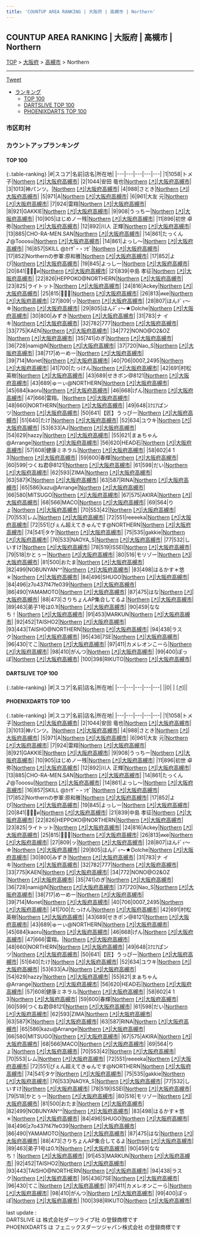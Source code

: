 ```yaml
---
title: 'COUNTUP AREA RANKING | 大阪府 | 高槻市 | Northern'
---
```

## COUNTUP AREA RANKING | 大阪府 | 高槻市 | Northern

[TOP](/darts/rank/) > [大阪府](/darts/rank/大阪府/) > [高槻市](/darts/rank/大阪府/高槻市/) > Northern

___

<a href="https://twitter.com/share?ref_src=twsrc%5Etfw" data-text="COUNTUP AREA RANKING | 大阪府高槻市Northern" class="twitter-share-button" data-hashtags="DARTSLIVE,PHOENIXDARTS,darts,ダーツ" data-show-count="false">Tweet</a>

* [ランキング](#カウントアップランキング)
    * [TOP 100](#top-100)
    * [DARTSLIVE TOP 100](#dartslive-top-100)
    * [PHOENIXDARTS TOP 100](#phoenixdarts-top-100)

### 市区町村

<ul>

</ul>

### カウントアップランキング

#### TOP 100



{:.table-ranking}
|#|スコア|名前|店名|所在地|
|---|---|---|---|---|
|1|1058|<span class="rank-name-pd">トメ子</span>|<a href="/darts/rank/shops/66352.html">Northern</a> <a href="https://vs.phoenixdarts.com/jp/shop/shopDetailInfo/s_66352?s_seq=66352">[↗]</a>|<a href="/darts/rank/大阪府/高槻市">大阪府高槻市</a>|
|2|1044|<span class="rank-name-pd"><span class="pro-icon-pd"></span>安田 竜也</span>|<a href="/darts/rank/shops/66352.html">Northern</a> <a href="https://vs.phoenixdarts.com/jp/shop/shopDetailInfo/s_66352?s_seq=66352">[↗]</a>|<a href="/darts/rank/大阪府/高槻市">大阪府高槻市</a>|
|3|1013|<span class="rank-name-pd">神パンツ。</span>|<a href="/darts/rank/shops/66352.html">Northern</a> <a href="https://vs.phoenixdarts.com/jp/shop/shopDetailInfo/s_66352?s_seq=66352">[↗]</a>|<a href="/darts/rank/大阪府/高槻市">大阪府高槻市</a>|
|4|988|<span class="rank-name-pd">さとき</span>|<a href="/darts/rank/shops/66352.html">Northern</a> <a href="https://vs.phoenixdarts.com/jp/shop/shopDetailInfo/s_66352?s_seq=66352">[↗]</a>|<a href="/darts/rank/大阪府/高槻市">大阪府高槻市</a>|
|5|971|<span class="rank-name-pd">A</span>|<a href="/darts/rank/shops/66352.html">Northern</a> <a href="https://vs.phoenixdarts.com/jp/shop/shopDetailInfo/s_66352?s_seq=66352">[↗]</a>|<a href="/darts/rank/大阪府/高槻市">大阪府高槻市</a>|
|6|961|<span class="rank-name-pd"><span class="pro-icon-pd"></span>大友 元</span>|<a href="/darts/rank/shops/66352.html">Northern</a> <a href="https://vs.phoenixdarts.com/jp/shop/shopDetailInfo/s_66352?s_seq=66352">[↗]</a>|<a href="/darts/rank/大阪府/高槻市">大阪府高槻市</a>|
|7|924|<span class="rank-name-pd">雷翔</span>|<a href="/darts/rank/shops/66352.html">Northern</a> <a href="https://vs.phoenixdarts.com/jp/shop/shopDetailInfo/s_66352?s_seq=66352">[↗]</a>|<a href="/darts/rank/大阪府/高槻市">大阪府高槻市</a>|
|8|921|<span class="rank-name-pd">GAKKIE</span>|<a href="/darts/rank/shops/66352.html">Northern</a> <a href="https://vs.phoenixdarts.com/jp/shop/shopDetailInfo/s_66352?s_seq=66352">[↗]</a>|<a href="/darts/rank/大阪府/高槻市">大阪府高槻市</a>|
|9|908|<span class="rank-name-pd">うっちー</span>|<a href="/darts/rank/shops/66352.html">Northern</a> <a href="https://vs.phoenixdarts.com/jp/shop/shopDetailInfo/s_66352?s_seq=66352">[↗]</a>|<a href="/darts/rank/大阪府/高槻市">大阪府高槻市</a>|
|10|905|<span class="rank-name-pd">はじめノー残</span>|<a href="/darts/rank/shops/66352.html">Northern</a> <a href="https://vs.phoenixdarts.com/jp/shop/shopDetailInfo/s_66352?s_seq=66352">[↗]</a>|<a href="/darts/rank/大阪府/高槻市">大阪府高槻市</a>|
|11|896|<span class="rank-name-pd"><span class="pro-icon-pd"></span>初世 卓弥</span>|<a href="/darts/rank/shops/66352.html">Northern</a> <a href="https://vs.phoenixdarts.com/jp/shop/shopDetailInfo/s_66352?s_seq=66352">[↗]</a>|<a href="/darts/rank/大阪府/高槻市">大阪府高槻市</a>|
|12|892|<span class="rank-name-pd"><span class="pro-icon-pd"></span>川人 正輝</span>|<a href="/darts/rank/shops/66352.html">Northern</a> <a href="https://vs.phoenixdarts.com/jp/shop/shopDetailInfo/s_66352?s_seq=66352">[↗]</a>|<a href="/darts/rank/大阪府/高槻市">大阪府高槻市</a>|
|13|885|<span class="rank-name-pd">CHO-RA-MEN.SAN</span>|<a href="/darts/rank/shops/66352.html">Northern</a> <a href="https://vs.phoenixdarts.com/jp/shop/shopDetailInfo/s_66352?s_seq=66352">[↗]</a>|<a href="/darts/rank/大阪府/高槻市">大阪府高槻市</a>|
|14|861|<span class="rank-name-pd">たっくん♪@Tooosu</span>|<a href="/darts/rank/shops/66352.html">Northern</a> <a href="https://vs.phoenixdarts.com/jp/shop/shopDetailInfo/s_66352?s_seq=66352">[↗]</a>|<a href="/darts/rank/大阪府/高槻市">大阪府高槻市</a>|
|14|861|<span class="rank-name-pd">よっし〜</span>|<a href="/darts/rank/shops/66352.html">Northern</a> <a href="https://vs.phoenixdarts.com/jp/shop/shopDetailInfo/s_66352?s_seq=66352">[↗]</a>|<a href="/darts/rank/大阪府/高槻市">大阪府高槻市</a>|
|16|857|<span class="rank-name-pd">SKILL @ｶｲｻﾞｰ・ｿｾﾞ</span>|<a href="/darts/rank/shops/66352.html">Northern</a> <a href="https://vs.phoenixdarts.com/jp/shop/shopDetailInfo/s_66352?s_seq=66352">[↗]</a>|<a href="/darts/rank/大阪府/高槻市">大阪府高槻市</a>|
|17|852|<span class="rank-name-pd">Northernの参軍:原和雅</span>|<a href="/darts/rank/shops/66352.html">Northern</a> <a href="https://vs.phoenixdarts.com/jp/shop/shopDetailInfo/s_66352?s_seq=66352">[↗]</a>|<a href="/darts/rank/大阪府/高槻市">大阪府高槻市</a>|
|17|852|<span class="rank-name-pd">よぴ</span>|<a href="/darts/rank/shops/66352.html">Northern</a> <a href="https://vs.phoenixdarts.com/jp/shop/shopDetailInfo/s_66352?s_seq=66352">[↗]</a>|<a href="/darts/rank/大阪府/高槻市">大阪府高槻市</a>|
|19|845|<span class="rank-name-pd">よっしー</span>|<a href="/darts/rank/shops/66352.html">Northern</a> <a href="https://vs.phoenixdarts.com/jp/shop/shopDetailInfo/s_66352?s_seq=66352">[↗]</a>|<a href="/darts/rank/大阪府/高槻市">大阪府高槻市</a>|
|20|841|<span class="rank-name-pd">🎯🎯🎯и</span>|<a href="/darts/rank/shops/66352.html">Northern</a> <a href="https://vs.phoenixdarts.com/jp/shop/shopDetailInfo/s_66352?s_seq=66352">[↗]</a>|<a href="/darts/rank/大阪府/高槻市">大阪府高槻市</a>|
|21|839|<span class="rank-name-pd">中島 孝征</span>|<a href="/darts/rank/shops/66352.html">Northern</a> <a href="https://vs.phoenixdarts.com/jp/shop/shopDetailInfo/s_66352?s_seq=66352">[↗]</a>|<a href="/darts/rank/大阪府/高槻市">大阪府高槻市</a>|
|22|826|<span class="rank-name-pd">HEPPOKO@NORTHERN</span>|<a href="/darts/rank/shops/66352.html">Northern</a> <a href="https://vs.phoenixdarts.com/jp/shop/shopDetailInfo/s_66352?s_seq=66352">[↗]</a>|<a href="/darts/rank/大阪府/高槻市">大阪府高槻市</a>|
|23|825|<span class="rank-name-pd">ライトット</span>|<a href="/darts/rank/shops/66352.html">Northern</a> <a href="https://vs.phoenixdarts.com/jp/shop/shopDetailInfo/s_66352?s_seq=66352">[↗]</a>|<a href="/darts/rank/大阪府/高槻市">大阪府高槻市</a>|
|24|816|<span class="rank-name-pd">Ackey</span>|<a href="/darts/rank/shops/66352.html">Northern</a> <a href="https://vs.phoenixdarts.com/jp/shop/shopDetailInfo/s_66352?s_seq=66352">[↗]</a>|<a href="/darts/rank/大阪府/高槻市">大阪府高槻市</a>|
|25|815|<span class="rank-name-pd">🎯🎯🎯</span>|<a href="/darts/rank/shops/66352.html">Northern</a> <a href="https://vs.phoenixdarts.com/jp/shop/shopDetailInfo/s_66352?s_seq=66352">[↗]</a>|<a href="/darts/rank/大阪府/高槻市">大阪府高槻市</a>|
|26|813|<span class="rank-name-pd">ике</span>|<a href="/darts/rank/shops/66352.html">Northern</a> <a href="https://vs.phoenixdarts.com/jp/shop/shopDetailInfo/s_66352?s_seq=66352">[↗]</a>|<a href="/darts/rank/大阪府/高槻市">大阪府高槻市</a>|
|27|809|<span class="rank-name-pd">ッ</span>|<a href="/darts/rank/shops/66352.html">Northern</a> <a href="https://vs.phoenixdarts.com/jp/shop/shopDetailInfo/s_66352?s_seq=66352">[↗]</a>|<a href="/darts/rank/大阪府/高槻市">大阪府高槻市</a>|
|28|807|<span class="rank-name-pd">ほんﾃﾞｨ～☆</span>|<a href="/darts/rank/shops/66352.html">Northern</a> <a href="https://vs.phoenixdarts.com/jp/shop/shopDetailInfo/s_66352?s_seq=66352">[↗]</a>|<a href="/darts/rank/大阪府/高槻市">大阪府高槻市</a>|
|29|805|<span class="rank-name-pd">ほんﾃﾞｨ～★Dolche</span>|<a href="/darts/rank/shops/66352.html">Northern</a> <a href="https://vs.phoenixdarts.com/jp/shop/shopDetailInfo/s_66352?s_seq=66352">[↗]</a>|<a href="/darts/rank/大阪府/高槻市">大阪府高槻市</a>|
|30|800|<span class="rank-name-pd">みずき</span>|<a href="/darts/rank/shops/66352.html">Northern</a> <a href="https://vs.phoenixdarts.com/jp/shop/shopDetailInfo/s_66352?s_seq=66352">[↗]</a>|<a href="/darts/rank/大阪府/高槻市">大阪府高槻市</a>|
|31|783|<span class="rank-name-pd">ナ イ キ</span>|<a href="/darts/rank/shops/66352.html">Northern</a> <a href="https://vs.phoenixdarts.com/jp/shop/shopDetailInfo/s_66352?s_seq=66352">[↗]</a>|<a href="/darts/rank/大阪府/高槻市">大阪府高槻市</a>|
|32|782|<span class="rank-name-pd">777</span>|<a href="/darts/rank/shops/66352.html">Northern</a> <a href="https://vs.phoenixdarts.com/jp/shop/shopDetailInfo/s_66352?s_seq=66352">[↗]</a>|<a href="/darts/rank/大阪府/高槻市">大阪府高槻市</a>|
|33|775|<span class="rank-name-pd">KAEN</span>|<a href="/darts/rank/shops/66352.html">Northern</a> <a href="https://vs.phoenixdarts.com/jp/shop/shopDetailInfo/s_66352?s_seq=66352">[↗]</a>|<a href="/darts/rank/大阪府/高槻市">大阪府高槻市</a>|
|34|772|<span class="rank-name-pd">NONO@O2&amp;OZ </span>|<a href="/darts/rank/shops/66352.html">Northern</a> <a href="https://vs.phoenixdarts.com/jp/shop/shopDetailInfo/s_66352?s_seq=66352">[↗]</a>|<a href="/darts/rank/大阪府/高槻市">大阪府高槻市</a>|
|35|741|<span class="rank-name-pd">のぎ</span>|<a href="/darts/rank/shops/66352.html">Northern</a> <a href="https://vs.phoenixdarts.com/jp/shop/shopDetailInfo/s_66352?s_seq=66352">[↗]</a>|<a href="/darts/rank/大阪府/高槻市">大阪府高槻市</a>|
|36|728|<span class="rank-name-pd">nami@N</span>|<a href="/darts/rank/shops/66352.html">Northern</a> <a href="https://vs.phoenixdarts.com/jp/shop/shopDetailInfo/s_66352?s_seq=66352">[↗]</a>|<a href="/darts/rank/大阪府/高槻市">大阪府高槻市</a>|
|37|720|<span class="rank-name-pd">Nao_S</span>|<a href="/darts/rank/shops/66352.html">Northern</a> <a href="https://vs.phoenixdarts.com/jp/shop/shopDetailInfo/s_66352?s_seq=66352">[↗]</a>|<a href="/darts/rank/大阪府/高槻市">大阪府高槻市</a>|
|38|717|<span class="rank-name-pd">めーめー</span>|<a href="/darts/rank/shops/66352.html">Northern</a> <a href="https://vs.phoenixdarts.com/jp/shop/shopDetailInfo/s_66352?s_seq=66352">[↗]</a>|<a href="/darts/rank/大阪府/高槻市">大阪府高槻市</a>|
|39|714|<span class="rank-name-pd">Monet</span>|<a href="/darts/rank/shops/66352.html">Northern</a> <a href="https://vs.phoenixdarts.com/jp/shop/shopDetailInfo/s_66352?s_seq=66352">[↗]</a>|<a href="/darts/rank/大阪府/高槻市">大阪府高槻市</a>|
|40|706|<span class="rank-name-pd">0007_2495</span>|<a href="/darts/rank/shops/66352.html">Northern</a> <a href="https://vs.phoenixdarts.com/jp/shop/shopDetailInfo/s_66352?s_seq=66352">[↗]</a>|<a href="/darts/rank/大阪府/高槻市">大阪府高槻市</a>|
|41|700|<span class="rank-name-pd">たっけん</span>|<a href="/darts/rank/shops/66352.html">Northern</a> <a href="https://vs.phoenixdarts.com/jp/shop/shopDetailInfo/s_66352?s_seq=66352">[↗]</a>|<a href="/darts/rank/大阪府/高槻市">大阪府高槻市</a>|
|42|691|<span class="rank-name-pd"><span class="pro-icon-pd"></span>村松 英樹</span>|<a href="/darts/rank/shops/66352.html">Northern</a> <a href="https://vs.phoenixdarts.com/jp/shop/shopDetailInfo/s_66352?s_seq=66352">[↗]</a>|<a href="/darts/rank/大阪府/高槻市">大阪府高槻市</a>|
|43|689|<span class="rank-name-pd">せきポン@8121</span>|<a href="/darts/rank/shops/66352.html">Northern</a> <a href="https://vs.phoenixdarts.com/jp/shop/shopDetailInfo/s_66352?s_seq=66352">[↗]</a>|<a href="/darts/rank/大阪府/高槻市">大阪府高槻市</a>|
|43|689|<span class="rank-name-pd">ゅーぃ@NORTHERN</span>|<a href="/darts/rank/shops/66352.html">Northern</a> <a href="https://vs.phoenixdarts.com/jp/shop/shopDetailInfo/s_66352?s_seq=66352">[↗]</a>|<a href="/darts/rank/大阪府/高槻市">大阪府高槻市</a>|
|45|684|<span class="rank-name-pd">kaoru</span>|<a href="/darts/rank/shops/66352.html">Northern</a> <a href="https://vs.phoenixdarts.com/jp/shop/shopDetailInfo/s_66352?s_seq=66352">[↗]</a>|<a href="/darts/rank/大阪府/高槻市">大阪府高槻市</a>|
|46|668|<span class="rank-name-pd">げん</span>|<a href="/darts/rank/shops/66352.html">Northern</a> <a href="https://vs.phoenixdarts.com/jp/shop/shopDetailInfo/s_66352?s_seq=66352">[↗]</a>|<a href="/darts/rank/大阪府/高槻市">大阪府高槻市</a>|
|47|666|<span class="rank-name-pd">雷翔。</span>|<a href="/darts/rank/shops/66352.html">Northern</a> <a href="https://vs.phoenixdarts.com/jp/shop/shopDetailInfo/s_66352?s_seq=66352">[↗]</a>|<a href="/darts/rank/大阪府/高槻市">大阪府高槻市</a>|
|48|660|<span class="rank-name-pd">NORTHERN</span>|<a href="/darts/rank/shops/66352.html">Northern</a> <a href="https://vs.phoenixdarts.com/jp/shop/shopDetailInfo/s_66352?s_seq=66352">[↗]</a>|<a href="/darts/rank/大阪府/高槻市">大阪府高槻市</a>|
|49|648|<span class="rank-name-pd">ｽｸｴｱぱンツ</span>|<a href="/darts/rank/shops/66352.html">Northern</a> <a href="https://vs.phoenixdarts.com/jp/shop/shopDetailInfo/s_66352?s_seq=66352">[↗]</a>|<a href="/darts/rank/大阪府/高槻市">大阪府高槻市</a>|
|50|641|<span class="rank-name-pd">【匠】うっぴー</span>|<a href="/darts/rank/shops/66352.html">Northern</a> <a href="https://vs.phoenixdarts.com/jp/shop/shopDetailInfo/s_66352?s_seq=66352">[↗]</a>|<a href="/darts/rank/大阪府/高槻市">大阪府高槻市</a>|
|51|640|<span class="rank-name-pd">たけ</span>|<a href="/darts/rank/shops/66352.html">Northern</a> <a href="https://vs.phoenixdarts.com/jp/shop/shopDetailInfo/s_66352?s_seq=66352">[↗]</a>|<a href="/darts/rank/大阪府/高槻市">大阪府高槻市</a>|
|52|634|<span class="rank-name-pd">ユウキ</span>|<a href="/darts/rank/shops/66352.html">Northern</a> <a href="https://vs.phoenixdarts.com/jp/shop/shopDetailInfo/s_66352?s_seq=66352">[↗]</a>|<a href="/darts/rank/大阪府/高槻市">大阪府高槻市</a>|
|53|633|<span class="rank-name-pd">AJ</span>|<a href="/darts/rank/shops/66352.html">Northern</a> <a href="https://vs.phoenixdarts.com/jp/shop/shopDetailInfo/s_66352?s_seq=66352">[↗]</a>|<a href="/darts/rank/大阪府/高槻市">大阪府高槻市</a>|
|54|629|<span class="rank-name-pd">hazzy</span>|<a href="/darts/rank/shops/66352.html">Northern</a> <a href="https://vs.phoenixdarts.com/jp/shop/shopDetailInfo/s_66352?s_seq=66352">[↗]</a>|<a href="/darts/rank/大阪府/高槻市">大阪府高槻市</a>|
|55|621|<span class="rank-name-pd">まぁちゃん@Arrange</span>|<a href="/darts/rank/shops/66352.html">Northern</a> <a href="https://vs.phoenixdarts.com/jp/shop/shopDetailInfo/s_66352?s_seq=66352">[↗]</a>|<a href="/darts/rank/大阪府/高槻市">大阪府高槻市</a>|
|56|620|<span class="rank-name-pd">HEAD石</span>|<a href="/darts/rank/shops/66352.html">Northern</a> <a href="https://vs.phoenixdarts.com/jp/shop/shopDetailInfo/s_66352?s_seq=66352">[↗]</a>|<a href="/darts/rank/大阪府/高槻市">大阪府高槻市</a>|
|57|608|<span class="rank-name-pd">健康ミネラル</span>|<a href="/darts/rank/shops/66352.html">Northern</a> <a href="https://vs.phoenixdarts.com/jp/shop/shopDetailInfo/s_66352?s_seq=66352">[↗]</a>|<a href="/darts/rank/大阪府/高槻市">大阪府高槻市</a>|
|58|602|<span class="rank-name-pd">4 1 3</span>|<a href="/darts/rank/shops/66352.html">Northern</a> <a href="https://vs.phoenixdarts.com/jp/shop/shopDetailInfo/s_66352?s_seq=66352">[↗]</a>|<a href="/darts/rank/大阪府/高槻市">大阪府高槻市</a>|
|59|600|<span class="rank-name-pd">春輝</span>|<a href="/darts/rank/shops/66352.html">Northern</a> <a href="https://vs.phoenixdarts.com/jp/shop/shopDetailInfo/s_66352?s_seq=66352">[↗]</a>|<a href="/darts/rank/大阪府/高槻市">大阪府高槻市</a>|
|60|599|<span class="rank-name-pd">つくね君@8121</span>|<a href="/darts/rank/shops/66352.html">Northern</a> <a href="https://vs.phoenixdarts.com/jp/shop/shopDetailInfo/s_66352?s_seq=66352">[↗]</a>|<a href="/darts/rank/大阪府/高槻市">大阪府高槻市</a>|
|61|598|<span class="rank-name-pd">だい</span>|<a href="/darts/rank/shops/66352.html">Northern</a> <a href="https://vs.phoenixdarts.com/jp/shop/shopDetailInfo/s_66352?s_seq=66352">[↗]</a>|<a href="/darts/rank/大阪府/高槻市">大阪府高槻市</a>|
|62|593|<span class="rank-name-pd">ZIMA</span>|<a href="/darts/rank/shops/66352.html">Northern</a> <a href="https://vs.phoenixdarts.com/jp/shop/shopDetailInfo/s_66352?s_seq=66352">[↗]</a>|<a href="/darts/rank/大阪府/高槻市">大阪府高槻市</a>|
|63|587|<span class="rank-name-pd">K</span>|<a href="/darts/rank/shops/66352.html">Northern</a> <a href="https://vs.phoenixdarts.com/jp/shop/shopDetailInfo/s_66352?s_seq=66352">[↗]</a>|<a href="/darts/rank/大阪府/高槻市">大阪府高槻市</a>|
|63|587|<span class="rank-name-pd">RINA</span>|<a href="/darts/rank/shops/66352.html">Northern</a> <a href="https://vs.phoenixdarts.com/jp/shop/shopDetailInfo/s_66352?s_seq=66352">[↗]</a>|<a href="/darts/rank/大阪府/高槻市">大阪府高槻市</a>|
|65|586|<span class="rank-name-pd">kazu@Arrange</span>|<a href="/darts/rank/shops/66352.html">Northern</a> <a href="https://vs.phoenixdarts.com/jp/shop/shopDetailInfo/s_66352?s_seq=66352">[↗]</a>|<a href="/darts/rank/大阪府/高槻市">大阪府高槻市</a>|
|66|580|<span class="rank-name-pd">MITSUGO</span>|<a href="/darts/rank/shops/66352.html">Northern</a> <a href="https://vs.phoenixdarts.com/jp/shop/shopDetailInfo/s_66352?s_seq=66352">[↗]</a>|<a href="/darts/rank/大阪府/高槻市">大阪府高槻市</a>|
|67|575|<span class="rank-name-pd">AKIRA</span>|<a href="/darts/rank/shops/66352.html">Northern</a> <a href="https://vs.phoenixdarts.com/jp/shop/shopDetailInfo/s_66352?s_seq=66352">[↗]</a>|<a href="/darts/rank/大阪府/高槻市">大阪府高槻市</a>|
|68|566|<span class="rank-name-pd">MACO</span>|<a href="/darts/rank/shops/66352.html">Northern</a> <a href="https://vs.phoenixdarts.com/jp/shop/shopDetailInfo/s_66352?s_seq=66352">[↗]</a>|<a href="/darts/rank/大阪府/高槻市">大阪府高槻市</a>|
|69|564|<span class="rank-name-pd">りょ</span>|<a href="/darts/rank/shops/66352.html">Northern</a> <a href="https://vs.phoenixdarts.com/jp/shop/shopDetailInfo/s_66352?s_seq=66352">[↗]</a>|<a href="/darts/rank/大阪府/高槻市">大阪府高槻市</a>|
|70|553|<span class="rank-name-pd">42</span>|<a href="/darts/rank/shops/66352.html">Northern</a> <a href="https://vs.phoenixdarts.com/jp/shop/shopDetailInfo/s_66352?s_seq=66352">[↗]</a>|<a href="/darts/rank/大阪府/高槻市">大阪府高槻市</a>|
|70|553|<span class="rank-name-pd">レム</span>|<a href="/darts/rank/shops/66352.html">Northern</a> <a href="https://vs.phoenixdarts.com/jp/shop/shopDetailInfo/s_66352?s_seq=66352">[↗]</a>|<a href="/darts/rank/大阪府/高槻市">大阪府高槻市</a>|
|72|551|<span class="rank-name-pd">reeeeka</span>|<a href="/darts/rank/shops/66352.html">Northern</a> <a href="https://vs.phoenixdarts.com/jp/shop/shopDetailInfo/s_66352?s_seq=66352">[↗]</a>|<a href="/darts/rank/大阪府/高槻市">大阪府高槻市</a>|
|72|551|<span class="rank-name-pd">ぴぇん超えてきゅんです@NORTHERN</span>|<a href="/darts/rank/shops/66352.html">Northern</a> <a href="https://vs.phoenixdarts.com/jp/shop/shopDetailInfo/s_66352?s_seq=66352">[↗]</a>|<a href="/darts/rank/大阪府/高槻市">大阪府高槻市</a>|
|74|541|<span class="rank-name-pd">タケ</span>|<a href="/darts/rank/shops/66352.html">Northern</a> <a href="https://vs.phoenixdarts.com/jp/shop/shopDetailInfo/s_66352?s_seq=66352">[↗]</a>|<a href="/darts/rank/大阪府/高槻市">大阪府高槻市</a>|
|75|535|<span class="rank-name-pd">gakkie</span>|<a href="/darts/rank/shops/66352.html">Northern</a> <a href="https://vs.phoenixdarts.com/jp/shop/shopDetailInfo/s_66352?s_seq=66352">[↗]</a>|<a href="/darts/rank/大阪府/高槻市">大阪府高槻市</a>|
|76|533|<span class="rank-name-pd">NAOYA_S</span>|<a href="/darts/rank/shops/66352.html">Northern</a> <a href="https://vs.phoenixdarts.com/jp/shop/shopDetailInfo/s_66352?s_seq=66352">[↗]</a>|<a href="/darts/rank/大阪府/高槻市">大阪府高槻市</a>|
|77|532|<span class="rank-name-pd">しいすけ</span>|<a href="/darts/rank/shops/66352.html">Northern</a> <a href="https://vs.phoenixdarts.com/jp/shop/shopDetailInfo/s_66352?s_seq=66352">[↗]</a>|<a href="/darts/rank/大阪府/高槻市">大阪府高槻市</a>|
|78|519|<span class="rank-name-pd">ISSEI</span>|<a href="/darts/rank/shops/66352.html">Northern</a> <a href="https://vs.phoenixdarts.com/jp/shop/shopDetailInfo/s_66352?s_seq=66352">[↗]</a>|<a href="/darts/rank/大阪府/高槻市">大阪府高槻市</a>|
|79|518|<span class="rank-name-pd">かとぅー</span>|<a href="/darts/rank/shops/66352.html">Northern</a> <a href="https://vs.phoenixdarts.com/jp/shop/shopDetailInfo/s_66352?s_seq=66352">[↗]</a>|<a href="/darts/rank/大阪府/高槻市">大阪府高槻市</a>|
|80|516|<span class="rank-name-pd">モリゾー</span>|<a href="/darts/rank/shops/66352.html">Northern</a> <a href="https://vs.phoenixdarts.com/jp/shop/shopDetailInfo/s_66352?s_seq=66352">[↗]</a>|<a href="/darts/rank/大阪府/高槻市">大阪府高槻市</a>|
|81|500|<span class="rank-name-pd">おたま</span>|<a href="/darts/rank/shops/66352.html">Northern</a> <a href="https://vs.phoenixdarts.com/jp/shop/shopDetailInfo/s_66352?s_seq=66352">[↗]</a>|<a href="/darts/rank/大阪府/高槻市">大阪府高槻市</a>|
|82|499|<span class="rank-name-pd">NOBUNYAN^^</span>|<a href="/darts/rank/shops/66352.html">Northern</a> <a href="https://vs.phoenixdarts.com/jp/shop/shopDetailInfo/s_66352?s_seq=66352">[↗]</a>|<a href="/darts/rank/大阪府/高槻市">大阪府高槻市</a>|
|83|498|<span class="rank-name-pd">はるかす＊悠＊</span>|<a href="/darts/rank/shops/66352.html">Northern</a> <a href="https://vs.phoenixdarts.com/jp/shop/shopDetailInfo/s_66352?s_seq=66352">[↗]</a>|<a href="/darts/rank/大阪府/高槻市">大阪府高槻市</a>|
|84|496|<span class="rank-name-pd">SHUGO</span>|<a href="/darts/rank/shops/66352.html">Northern</a> <a href="https://vs.phoenixdarts.com/jp/shop/shopDetailInfo/s_66352?s_seq=66352">[↗]</a>|<a href="/darts/rank/大阪府/高槻市">大阪府高槻市</a>|
|84|496|<span class="rank-name-pd">z7o437f47fe039</span>|<a href="/darts/rank/shops/66352.html">Northern</a> <a href="https://vs.phoenixdarts.com/jp/shop/shopDetailInfo/s_66352?s_seq=66352">[↗]</a>|<a href="/darts/rank/大阪府/高槻市">大阪府高槻市</a>|
|86|490|<span class="rank-name-pd">YAMAMOTO</span>|<a href="/darts/rank/shops/66352.html">Northern</a> <a href="https://vs.phoenixdarts.com/jp/shop/shopDetailInfo/s_66352?s_seq=66352">[↗]</a>|<a href="/darts/rank/大阪府/高槻市">大阪府高槻市</a>|
|87|475|<span class="rank-name-pd">はな</span>|<a href="/darts/rank/shops/66352.html">Northern</a> <a href="https://vs.phoenixdarts.com/jp/shop/shopDetailInfo/s_66352?s_seq=66352">[↗]</a>|<a href="/darts/rank/大阪府/高槻市">大阪府高槻市</a>|
|88|473|<span class="rank-name-pd">さりちょんAP集合してるよ</span>|<a href="/darts/rank/shops/66352.html">Northern</a> <a href="https://vs.phoenixdarts.com/jp/shop/shopDetailInfo/s_66352?s_seq=66352">[↗]</a>|<a href="/darts/rank/大阪府/高槻市">大阪府高槻市</a>|
|89|463|<span class="rank-name-pd">弟子1号は0.1t</span>|<a href="/darts/rank/shops/66352.html">Northern</a> <a href="https://vs.phoenixdarts.com/jp/shop/shopDetailInfo/s_66352?s_seq=66352">[↗]</a>|<a href="/darts/rank/大阪府/高槻市">大阪府高槻市</a>|
|90|459|<span class="rank-name-pd">ななち！</span>|<a href="/darts/rank/shops/66352.html">Northern</a> <a href="https://vs.phoenixdarts.com/jp/shop/shopDetailInfo/s_66352?s_seq=66352">[↗]</a>|<a href="/darts/rank/大阪府/高槻市">大阪府高槻市</a>|
|91|453|<span class="rank-name-pd">MARKUN</span>|<a href="/darts/rank/shops/66352.html">Northern</a> <a href="https://vs.phoenixdarts.com/jp/shop/shopDetailInfo/s_66352?s_seq=66352">[↗]</a>|<a href="/darts/rank/大阪府/高槻市">大阪府高槻市</a>|
|92|452|<span class="rank-name-pd">TAISHO2</span>|<a href="/darts/rank/shops/66352.html">Northern</a> <a href="https://vs.phoenixdarts.com/jp/shop/shopDetailInfo/s_66352?s_seq=66352">[↗]</a>|<a href="/darts/rank/大阪府/高槻市">大阪府高槻市</a>|
|93|443|<span class="rank-name-pd">TAISHO@NORTHERN</span>|<a href="/darts/rank/shops/66352.html">Northern</a> <a href="https://vs.phoenixdarts.com/jp/shop/shopDetailInfo/s_66352?s_seq=66352">[↗]</a>|<a href="/darts/rank/大阪府/高槻市">大阪府高槻市</a>|
|94|438|<span class="rank-name-pd">ラスク</span>|<a href="/darts/rank/shops/66352.html">Northern</a> <a href="https://vs.phoenixdarts.com/jp/shop/shopDetailInfo/s_66352?s_seq=66352">[↗]</a>|<a href="/darts/rank/大阪府/高槻市">大阪府高槻市</a>|
|95|436|<span class="rank-name-pd">7SE</span>|<a href="/darts/rank/shops/66352.html">Northern</a> <a href="https://vs.phoenixdarts.com/jp/shop/shopDetailInfo/s_66352?s_seq=66352">[↗]</a>|<a href="/darts/rank/大阪府/高槻市">大阪府高槻市</a>|
|96|430|<span class="rank-name-pd">てこ</span>|<a href="/darts/rank/shops/66352.html">Northern</a> <a href="https://vs.phoenixdarts.com/jp/shop/shopDetailInfo/s_66352?s_seq=66352">[↗]</a>|<a href="/darts/rank/大阪府/高槻市">大阪府高槻市</a>|
|97|411|<span class="rank-name-pd">カメレオンこーら</span>|<a href="/darts/rank/shops/66352.html">Northern</a> <a href="https://vs.phoenixdarts.com/jp/shop/shopDetailInfo/s_66352?s_seq=66352">[↗]</a>|<a href="/darts/rank/大阪府/高槻市">大阪府高槻市</a>|
|98|410|<span class="rank-name-pd">がんつ</span>|<a href="/darts/rank/shops/66352.html">Northern</a> <a href="https://vs.phoenixdarts.com/jp/shop/shopDetailInfo/s_66352?s_seq=66352">[↗]</a>|<a href="/darts/rank/大阪府/高槻市">大阪府高槻市</a>|
|99|400|<span class="rank-name-pd">ぽっぽ</span>|<a href="/darts/rank/shops/66352.html">Northern</a> <a href="https://vs.phoenixdarts.com/jp/shop/shopDetailInfo/s_66352?s_seq=66352">[↗]</a>|<a href="/darts/rank/大阪府/高槻市">大阪府高槻市</a>|
|100|398|<span class="rank-name-pd">RIKUTO</span>|<a href="/darts/rank/shops/66352.html">Northern</a> <a href="https://vs.phoenixdarts.com/jp/shop/shopDetailInfo/s_66352?s_seq=66352">[↗]</a>|<a href="/darts/rank/大阪府/高槻市">大阪府高槻市</a>|


#### DARTSLIVE TOP 100



{:.table-ranking}
|#|スコア|名前|店名|所在地|
|---|---|---|---|---|
||0|<span class="rank-name-dl"> </span>|<a href="/darts/rank/shops/.html"></a> <a href="">[↗]</a>|<a href="/darts/rank//"></a>|


#### PHOENIXDARTS TOP 100



{:.table-ranking}
|#|スコア|名前|店名|所在地|
|---|---|---|---|---|
|1|1058|<span class="rank-name-pd">トメ子</span>|<a href="/darts/rank/shops/66352.html">Northern</a> <a href="https://vs.phoenixdarts.com/jp/shop/shopDetailInfo/s_66352?s_seq=66352">[↗]</a>|<a href="/darts/rank/大阪府/高槻市">大阪府高槻市</a>|
|2|1044|<span class="rank-name-pd"><span class="pro-icon-pd"></span>安田 竜也</span>|<a href="/darts/rank/shops/66352.html">Northern</a> <a href="https://vs.phoenixdarts.com/jp/shop/shopDetailInfo/s_66352?s_seq=66352">[↗]</a>|<a href="/darts/rank/大阪府/高槻市">大阪府高槻市</a>|
|3|1013|<span class="rank-name-pd">神パンツ。</span>|<a href="/darts/rank/shops/66352.html">Northern</a> <a href="https://vs.phoenixdarts.com/jp/shop/shopDetailInfo/s_66352?s_seq=66352">[↗]</a>|<a href="/darts/rank/大阪府/高槻市">大阪府高槻市</a>|
|4|988|<span class="rank-name-pd">さとき</span>|<a href="/darts/rank/shops/66352.html">Northern</a> <a href="https://vs.phoenixdarts.com/jp/shop/shopDetailInfo/s_66352?s_seq=66352">[↗]</a>|<a href="/darts/rank/大阪府/高槻市">大阪府高槻市</a>|
|5|971|<span class="rank-name-pd">A</span>|<a href="/darts/rank/shops/66352.html">Northern</a> <a href="https://vs.phoenixdarts.com/jp/shop/shopDetailInfo/s_66352?s_seq=66352">[↗]</a>|<a href="/darts/rank/大阪府/高槻市">大阪府高槻市</a>|
|6|961|<span class="rank-name-pd"><span class="pro-icon-pd"></span>大友 元</span>|<a href="/darts/rank/shops/66352.html">Northern</a> <a href="https://vs.phoenixdarts.com/jp/shop/shopDetailInfo/s_66352?s_seq=66352">[↗]</a>|<a href="/darts/rank/大阪府/高槻市">大阪府高槻市</a>|
|7|924|<span class="rank-name-pd">雷翔</span>|<a href="/darts/rank/shops/66352.html">Northern</a> <a href="https://vs.phoenixdarts.com/jp/shop/shopDetailInfo/s_66352?s_seq=66352">[↗]</a>|<a href="/darts/rank/大阪府/高槻市">大阪府高槻市</a>|
|8|921|<span class="rank-name-pd">GAKKIE</span>|<a href="/darts/rank/shops/66352.html">Northern</a> <a href="https://vs.phoenixdarts.com/jp/shop/shopDetailInfo/s_66352?s_seq=66352">[↗]</a>|<a href="/darts/rank/大阪府/高槻市">大阪府高槻市</a>|
|9|908|<span class="rank-name-pd">うっちー</span>|<a href="/darts/rank/shops/66352.html">Northern</a> <a href="https://vs.phoenixdarts.com/jp/shop/shopDetailInfo/s_66352?s_seq=66352">[↗]</a>|<a href="/darts/rank/大阪府/高槻市">大阪府高槻市</a>|
|10|905|<span class="rank-name-pd">はじめノー残</span>|<a href="/darts/rank/shops/66352.html">Northern</a> <a href="https://vs.phoenixdarts.com/jp/shop/shopDetailInfo/s_66352?s_seq=66352">[↗]</a>|<a href="/darts/rank/大阪府/高槻市">大阪府高槻市</a>|
|11|896|<span class="rank-name-pd"><span class="pro-icon-pd"></span>初世 卓弥</span>|<a href="/darts/rank/shops/66352.html">Northern</a> <a href="https://vs.phoenixdarts.com/jp/shop/shopDetailInfo/s_66352?s_seq=66352">[↗]</a>|<a href="/darts/rank/大阪府/高槻市">大阪府高槻市</a>|
|12|892|<span class="rank-name-pd"><span class="pro-icon-pd"></span>川人 正輝</span>|<a href="/darts/rank/shops/66352.html">Northern</a> <a href="https://vs.phoenixdarts.com/jp/shop/shopDetailInfo/s_66352?s_seq=66352">[↗]</a>|<a href="/darts/rank/大阪府/高槻市">大阪府高槻市</a>|
|13|885|<span class="rank-name-pd">CHO-RA-MEN.SAN</span>|<a href="/darts/rank/shops/66352.html">Northern</a> <a href="https://vs.phoenixdarts.com/jp/shop/shopDetailInfo/s_66352?s_seq=66352">[↗]</a>|<a href="/darts/rank/大阪府/高槻市">大阪府高槻市</a>|
|14|861|<span class="rank-name-pd">たっくん♪@Tooosu</span>|<a href="/darts/rank/shops/66352.html">Northern</a> <a href="https://vs.phoenixdarts.com/jp/shop/shopDetailInfo/s_66352?s_seq=66352">[↗]</a>|<a href="/darts/rank/大阪府/高槻市">大阪府高槻市</a>|
|14|861|<span class="rank-name-pd">よっし〜</span>|<a href="/darts/rank/shops/66352.html">Northern</a> <a href="https://vs.phoenixdarts.com/jp/shop/shopDetailInfo/s_66352?s_seq=66352">[↗]</a>|<a href="/darts/rank/大阪府/高槻市">大阪府高槻市</a>|
|16|857|<span class="rank-name-pd">SKILL @ｶｲｻﾞｰ・ｿｾﾞ</span>|<a href="/darts/rank/shops/66352.html">Northern</a> <a href="https://vs.phoenixdarts.com/jp/shop/shopDetailInfo/s_66352?s_seq=66352">[↗]</a>|<a href="/darts/rank/大阪府/高槻市">大阪府高槻市</a>|
|17|852|<span class="rank-name-pd">Northernの参軍:原和雅</span>|<a href="/darts/rank/shops/66352.html">Northern</a> <a href="https://vs.phoenixdarts.com/jp/shop/shopDetailInfo/s_66352?s_seq=66352">[↗]</a>|<a href="/darts/rank/大阪府/高槻市">大阪府高槻市</a>|
|17|852|<span class="rank-name-pd">よぴ</span>|<a href="/darts/rank/shops/66352.html">Northern</a> <a href="https://vs.phoenixdarts.com/jp/shop/shopDetailInfo/s_66352?s_seq=66352">[↗]</a>|<a href="/darts/rank/大阪府/高槻市">大阪府高槻市</a>|
|19|845|<span class="rank-name-pd">よっしー</span>|<a href="/darts/rank/shops/66352.html">Northern</a> <a href="https://vs.phoenixdarts.com/jp/shop/shopDetailInfo/s_66352?s_seq=66352">[↗]</a>|<a href="/darts/rank/大阪府/高槻市">大阪府高槻市</a>|
|20|841|<span class="rank-name-pd">🎯🎯🎯и</span>|<a href="/darts/rank/shops/66352.html">Northern</a> <a href="https://vs.phoenixdarts.com/jp/shop/shopDetailInfo/s_66352?s_seq=66352">[↗]</a>|<a href="/darts/rank/大阪府/高槻市">大阪府高槻市</a>|
|21|839|<span class="rank-name-pd">中島 孝征</span>|<a href="/darts/rank/shops/66352.html">Northern</a> <a href="https://vs.phoenixdarts.com/jp/shop/shopDetailInfo/s_66352?s_seq=66352">[↗]</a>|<a href="/darts/rank/大阪府/高槻市">大阪府高槻市</a>|
|22|826|<span class="rank-name-pd">HEPPOKO@NORTHERN</span>|<a href="/darts/rank/shops/66352.html">Northern</a> <a href="https://vs.phoenixdarts.com/jp/shop/shopDetailInfo/s_66352?s_seq=66352">[↗]</a>|<a href="/darts/rank/大阪府/高槻市">大阪府高槻市</a>|
|23|825|<span class="rank-name-pd">ライトット</span>|<a href="/darts/rank/shops/66352.html">Northern</a> <a href="https://vs.phoenixdarts.com/jp/shop/shopDetailInfo/s_66352?s_seq=66352">[↗]</a>|<a href="/darts/rank/大阪府/高槻市">大阪府高槻市</a>|
|24|816|<span class="rank-name-pd">Ackey</span>|<a href="/darts/rank/shops/66352.html">Northern</a> <a href="https://vs.phoenixdarts.com/jp/shop/shopDetailInfo/s_66352?s_seq=66352">[↗]</a>|<a href="/darts/rank/大阪府/高槻市">大阪府高槻市</a>|
|25|815|<span class="rank-name-pd">🎯🎯🎯</span>|<a href="/darts/rank/shops/66352.html">Northern</a> <a href="https://vs.phoenixdarts.com/jp/shop/shopDetailInfo/s_66352?s_seq=66352">[↗]</a>|<a href="/darts/rank/大阪府/高槻市">大阪府高槻市</a>|
|26|813|<span class="rank-name-pd">ике</span>|<a href="/darts/rank/shops/66352.html">Northern</a> <a href="https://vs.phoenixdarts.com/jp/shop/shopDetailInfo/s_66352?s_seq=66352">[↗]</a>|<a href="/darts/rank/大阪府/高槻市">大阪府高槻市</a>|
|27|809|<span class="rank-name-pd">ッ</span>|<a href="/darts/rank/shops/66352.html">Northern</a> <a href="https://vs.phoenixdarts.com/jp/shop/shopDetailInfo/s_66352?s_seq=66352">[↗]</a>|<a href="/darts/rank/大阪府/高槻市">大阪府高槻市</a>|
|28|807|<span class="rank-name-pd">ほんﾃﾞｨ～☆</span>|<a href="/darts/rank/shops/66352.html">Northern</a> <a href="https://vs.phoenixdarts.com/jp/shop/shopDetailInfo/s_66352?s_seq=66352">[↗]</a>|<a href="/darts/rank/大阪府/高槻市">大阪府高槻市</a>|
|29|805|<span class="rank-name-pd">ほんﾃﾞｨ～★Dolche</span>|<a href="/darts/rank/shops/66352.html">Northern</a> <a href="https://vs.phoenixdarts.com/jp/shop/shopDetailInfo/s_66352?s_seq=66352">[↗]</a>|<a href="/darts/rank/大阪府/高槻市">大阪府高槻市</a>|
|30|800|<span class="rank-name-pd">みずき</span>|<a href="/darts/rank/shops/66352.html">Northern</a> <a href="https://vs.phoenixdarts.com/jp/shop/shopDetailInfo/s_66352?s_seq=66352">[↗]</a>|<a href="/darts/rank/大阪府/高槻市">大阪府高槻市</a>|
|31|783|<span class="rank-name-pd">ナ イ キ</span>|<a href="/darts/rank/shops/66352.html">Northern</a> <a href="https://vs.phoenixdarts.com/jp/shop/shopDetailInfo/s_66352?s_seq=66352">[↗]</a>|<a href="/darts/rank/大阪府/高槻市">大阪府高槻市</a>|
|32|782|<span class="rank-name-pd">777</span>|<a href="/darts/rank/shops/66352.html">Northern</a> <a href="https://vs.phoenixdarts.com/jp/shop/shopDetailInfo/s_66352?s_seq=66352">[↗]</a>|<a href="/darts/rank/大阪府/高槻市">大阪府高槻市</a>|
|33|775|<span class="rank-name-pd">KAEN</span>|<a href="/darts/rank/shops/66352.html">Northern</a> <a href="https://vs.phoenixdarts.com/jp/shop/shopDetailInfo/s_66352?s_seq=66352">[↗]</a>|<a href="/darts/rank/大阪府/高槻市">大阪府高槻市</a>|
|34|772|<span class="rank-name-pd">NONO@O2&amp;OZ </span>|<a href="/darts/rank/shops/66352.html">Northern</a> <a href="https://vs.phoenixdarts.com/jp/shop/shopDetailInfo/s_66352?s_seq=66352">[↗]</a>|<a href="/darts/rank/大阪府/高槻市">大阪府高槻市</a>|
|35|741|<span class="rank-name-pd">のぎ</span>|<a href="/darts/rank/shops/66352.html">Northern</a> <a href="https://vs.phoenixdarts.com/jp/shop/shopDetailInfo/s_66352?s_seq=66352">[↗]</a>|<a href="/darts/rank/大阪府/高槻市">大阪府高槻市</a>|
|36|728|<span class="rank-name-pd">nami@N</span>|<a href="/darts/rank/shops/66352.html">Northern</a> <a href="https://vs.phoenixdarts.com/jp/shop/shopDetailInfo/s_66352?s_seq=66352">[↗]</a>|<a href="/darts/rank/大阪府/高槻市">大阪府高槻市</a>|
|37|720|<span class="rank-name-pd">Nao_S</span>|<a href="/darts/rank/shops/66352.html">Northern</a> <a href="https://vs.phoenixdarts.com/jp/shop/shopDetailInfo/s_66352?s_seq=66352">[↗]</a>|<a href="/darts/rank/大阪府/高槻市">大阪府高槻市</a>|
|38|717|<span class="rank-name-pd">めーめー</span>|<a href="/darts/rank/shops/66352.html">Northern</a> <a href="https://vs.phoenixdarts.com/jp/shop/shopDetailInfo/s_66352?s_seq=66352">[↗]</a>|<a href="/darts/rank/大阪府/高槻市">大阪府高槻市</a>|
|39|714|<span class="rank-name-pd">Monet</span>|<a href="/darts/rank/shops/66352.html">Northern</a> <a href="https://vs.phoenixdarts.com/jp/shop/shopDetailInfo/s_66352?s_seq=66352">[↗]</a>|<a href="/darts/rank/大阪府/高槻市">大阪府高槻市</a>|
|40|706|<span class="rank-name-pd">0007_2495</span>|<a href="/darts/rank/shops/66352.html">Northern</a> <a href="https://vs.phoenixdarts.com/jp/shop/shopDetailInfo/s_66352?s_seq=66352">[↗]</a>|<a href="/darts/rank/大阪府/高槻市">大阪府高槻市</a>|
|41|700|<span class="rank-name-pd">たっけん</span>|<a href="/darts/rank/shops/66352.html">Northern</a> <a href="https://vs.phoenixdarts.com/jp/shop/shopDetailInfo/s_66352?s_seq=66352">[↗]</a>|<a href="/darts/rank/大阪府/高槻市">大阪府高槻市</a>|
|42|691|<span class="rank-name-pd"><span class="pro-icon-pd"></span>村松 英樹</span>|<a href="/darts/rank/shops/66352.html">Northern</a> <a href="https://vs.phoenixdarts.com/jp/shop/shopDetailInfo/s_66352?s_seq=66352">[↗]</a>|<a href="/darts/rank/大阪府/高槻市">大阪府高槻市</a>|
|43|689|<span class="rank-name-pd">せきポン@8121</span>|<a href="/darts/rank/shops/66352.html">Northern</a> <a href="https://vs.phoenixdarts.com/jp/shop/shopDetailInfo/s_66352?s_seq=66352">[↗]</a>|<a href="/darts/rank/大阪府/高槻市">大阪府高槻市</a>|
|43|689|<span class="rank-name-pd">ゅーぃ@NORTHERN</span>|<a href="/darts/rank/shops/66352.html">Northern</a> <a href="https://vs.phoenixdarts.com/jp/shop/shopDetailInfo/s_66352?s_seq=66352">[↗]</a>|<a href="/darts/rank/大阪府/高槻市">大阪府高槻市</a>|
|45|684|<span class="rank-name-pd">kaoru</span>|<a href="/darts/rank/shops/66352.html">Northern</a> <a href="https://vs.phoenixdarts.com/jp/shop/shopDetailInfo/s_66352?s_seq=66352">[↗]</a>|<a href="/darts/rank/大阪府/高槻市">大阪府高槻市</a>|
|46|668|<span class="rank-name-pd">げん</span>|<a href="/darts/rank/shops/66352.html">Northern</a> <a href="https://vs.phoenixdarts.com/jp/shop/shopDetailInfo/s_66352?s_seq=66352">[↗]</a>|<a href="/darts/rank/大阪府/高槻市">大阪府高槻市</a>|
|47|666|<span class="rank-name-pd">雷翔。</span>|<a href="/darts/rank/shops/66352.html">Northern</a> <a href="https://vs.phoenixdarts.com/jp/shop/shopDetailInfo/s_66352?s_seq=66352">[↗]</a>|<a href="/darts/rank/大阪府/高槻市">大阪府高槻市</a>|
|48|660|<span class="rank-name-pd">NORTHERN</span>|<a href="/darts/rank/shops/66352.html">Northern</a> <a href="https://vs.phoenixdarts.com/jp/shop/shopDetailInfo/s_66352?s_seq=66352">[↗]</a>|<a href="/darts/rank/大阪府/高槻市">大阪府高槻市</a>|
|49|648|<span class="rank-name-pd">ｽｸｴｱぱンツ</span>|<a href="/darts/rank/shops/66352.html">Northern</a> <a href="https://vs.phoenixdarts.com/jp/shop/shopDetailInfo/s_66352?s_seq=66352">[↗]</a>|<a href="/darts/rank/大阪府/高槻市">大阪府高槻市</a>|
|50|641|<span class="rank-name-pd">【匠】うっぴー</span>|<a href="/darts/rank/shops/66352.html">Northern</a> <a href="https://vs.phoenixdarts.com/jp/shop/shopDetailInfo/s_66352?s_seq=66352">[↗]</a>|<a href="/darts/rank/大阪府/高槻市">大阪府高槻市</a>|
|51|640|<span class="rank-name-pd">たけ</span>|<a href="/darts/rank/shops/66352.html">Northern</a> <a href="https://vs.phoenixdarts.com/jp/shop/shopDetailInfo/s_66352?s_seq=66352">[↗]</a>|<a href="/darts/rank/大阪府/高槻市">大阪府高槻市</a>|
|52|634|<span class="rank-name-pd">ユウキ</span>|<a href="/darts/rank/shops/66352.html">Northern</a> <a href="https://vs.phoenixdarts.com/jp/shop/shopDetailInfo/s_66352?s_seq=66352">[↗]</a>|<a href="/darts/rank/大阪府/高槻市">大阪府高槻市</a>|
|53|633|<span class="rank-name-pd">AJ</span>|<a href="/darts/rank/shops/66352.html">Northern</a> <a href="https://vs.phoenixdarts.com/jp/shop/shopDetailInfo/s_66352?s_seq=66352">[↗]</a>|<a href="/darts/rank/大阪府/高槻市">大阪府高槻市</a>|
|54|629|<span class="rank-name-pd">hazzy</span>|<a href="/darts/rank/shops/66352.html">Northern</a> <a href="https://vs.phoenixdarts.com/jp/shop/shopDetailInfo/s_66352?s_seq=66352">[↗]</a>|<a href="/darts/rank/大阪府/高槻市">大阪府高槻市</a>|
|55|621|<span class="rank-name-pd">まぁちゃん@Arrange</span>|<a href="/darts/rank/shops/66352.html">Northern</a> <a href="https://vs.phoenixdarts.com/jp/shop/shopDetailInfo/s_66352?s_seq=66352">[↗]</a>|<a href="/darts/rank/大阪府/高槻市">大阪府高槻市</a>|
|56|620|<span class="rank-name-pd">HEAD石</span>|<a href="/darts/rank/shops/66352.html">Northern</a> <a href="https://vs.phoenixdarts.com/jp/shop/shopDetailInfo/s_66352?s_seq=66352">[↗]</a>|<a href="/darts/rank/大阪府/高槻市">大阪府高槻市</a>|
|57|608|<span class="rank-name-pd">健康ミネラル</span>|<a href="/darts/rank/shops/66352.html">Northern</a> <a href="https://vs.phoenixdarts.com/jp/shop/shopDetailInfo/s_66352?s_seq=66352">[↗]</a>|<a href="/darts/rank/大阪府/高槻市">大阪府高槻市</a>|
|58|602|<span class="rank-name-pd">4 1 3</span>|<a href="/darts/rank/shops/66352.html">Northern</a> <a href="https://vs.phoenixdarts.com/jp/shop/shopDetailInfo/s_66352?s_seq=66352">[↗]</a>|<a href="/darts/rank/大阪府/高槻市">大阪府高槻市</a>|
|59|600|<span class="rank-name-pd">春輝</span>|<a href="/darts/rank/shops/66352.html">Northern</a> <a href="https://vs.phoenixdarts.com/jp/shop/shopDetailInfo/s_66352?s_seq=66352">[↗]</a>|<a href="/darts/rank/大阪府/高槻市">大阪府高槻市</a>|
|60|599|<span class="rank-name-pd">つくね君@8121</span>|<a href="/darts/rank/shops/66352.html">Northern</a> <a href="https://vs.phoenixdarts.com/jp/shop/shopDetailInfo/s_66352?s_seq=66352">[↗]</a>|<a href="/darts/rank/大阪府/高槻市">大阪府高槻市</a>|
|61|598|<span class="rank-name-pd">だい</span>|<a href="/darts/rank/shops/66352.html">Northern</a> <a href="https://vs.phoenixdarts.com/jp/shop/shopDetailInfo/s_66352?s_seq=66352">[↗]</a>|<a href="/darts/rank/大阪府/高槻市">大阪府高槻市</a>|
|62|593|<span class="rank-name-pd">ZIMA</span>|<a href="/darts/rank/shops/66352.html">Northern</a> <a href="https://vs.phoenixdarts.com/jp/shop/shopDetailInfo/s_66352?s_seq=66352">[↗]</a>|<a href="/darts/rank/大阪府/高槻市">大阪府高槻市</a>|
|63|587|<span class="rank-name-pd">K</span>|<a href="/darts/rank/shops/66352.html">Northern</a> <a href="https://vs.phoenixdarts.com/jp/shop/shopDetailInfo/s_66352?s_seq=66352">[↗]</a>|<a href="/darts/rank/大阪府/高槻市">大阪府高槻市</a>|
|63|587|<span class="rank-name-pd">RINA</span>|<a href="/darts/rank/shops/66352.html">Northern</a> <a href="https://vs.phoenixdarts.com/jp/shop/shopDetailInfo/s_66352?s_seq=66352">[↗]</a>|<a href="/darts/rank/大阪府/高槻市">大阪府高槻市</a>|
|65|586|<span class="rank-name-pd">kazu@Arrange</span>|<a href="/darts/rank/shops/66352.html">Northern</a> <a href="https://vs.phoenixdarts.com/jp/shop/shopDetailInfo/s_66352?s_seq=66352">[↗]</a>|<a href="/darts/rank/大阪府/高槻市">大阪府高槻市</a>|
|66|580|<span class="rank-name-pd">MITSUGO</span>|<a href="/darts/rank/shops/66352.html">Northern</a> <a href="https://vs.phoenixdarts.com/jp/shop/shopDetailInfo/s_66352?s_seq=66352">[↗]</a>|<a href="/darts/rank/大阪府/高槻市">大阪府高槻市</a>|
|67|575|<span class="rank-name-pd">AKIRA</span>|<a href="/darts/rank/shops/66352.html">Northern</a> <a href="https://vs.phoenixdarts.com/jp/shop/shopDetailInfo/s_66352?s_seq=66352">[↗]</a>|<a href="/darts/rank/大阪府/高槻市">大阪府高槻市</a>|
|68|566|<span class="rank-name-pd">MACO</span>|<a href="/darts/rank/shops/66352.html">Northern</a> <a href="https://vs.phoenixdarts.com/jp/shop/shopDetailInfo/s_66352?s_seq=66352">[↗]</a>|<a href="/darts/rank/大阪府/高槻市">大阪府高槻市</a>|
|69|564|<span class="rank-name-pd">りょ</span>|<a href="/darts/rank/shops/66352.html">Northern</a> <a href="https://vs.phoenixdarts.com/jp/shop/shopDetailInfo/s_66352?s_seq=66352">[↗]</a>|<a href="/darts/rank/大阪府/高槻市">大阪府高槻市</a>|
|70|553|<span class="rank-name-pd">42</span>|<a href="/darts/rank/shops/66352.html">Northern</a> <a href="https://vs.phoenixdarts.com/jp/shop/shopDetailInfo/s_66352?s_seq=66352">[↗]</a>|<a href="/darts/rank/大阪府/高槻市">大阪府高槻市</a>|
|70|553|<span class="rank-name-pd">レム</span>|<a href="/darts/rank/shops/66352.html">Northern</a> <a href="https://vs.phoenixdarts.com/jp/shop/shopDetailInfo/s_66352?s_seq=66352">[↗]</a>|<a href="/darts/rank/大阪府/高槻市">大阪府高槻市</a>|
|72|551|<span class="rank-name-pd">reeeeka</span>|<a href="/darts/rank/shops/66352.html">Northern</a> <a href="https://vs.phoenixdarts.com/jp/shop/shopDetailInfo/s_66352?s_seq=66352">[↗]</a>|<a href="/darts/rank/大阪府/高槻市">大阪府高槻市</a>|
|72|551|<span class="rank-name-pd">ぴぇん超えてきゅんです@NORTHERN</span>|<a href="/darts/rank/shops/66352.html">Northern</a> <a href="https://vs.phoenixdarts.com/jp/shop/shopDetailInfo/s_66352?s_seq=66352">[↗]</a>|<a href="/darts/rank/大阪府/高槻市">大阪府高槻市</a>|
|74|541|<span class="rank-name-pd">タケ</span>|<a href="/darts/rank/shops/66352.html">Northern</a> <a href="https://vs.phoenixdarts.com/jp/shop/shopDetailInfo/s_66352?s_seq=66352">[↗]</a>|<a href="/darts/rank/大阪府/高槻市">大阪府高槻市</a>|
|75|535|<span class="rank-name-pd">gakkie</span>|<a href="/darts/rank/shops/66352.html">Northern</a> <a href="https://vs.phoenixdarts.com/jp/shop/shopDetailInfo/s_66352?s_seq=66352">[↗]</a>|<a href="/darts/rank/大阪府/高槻市">大阪府高槻市</a>|
|76|533|<span class="rank-name-pd">NAOYA_S</span>|<a href="/darts/rank/shops/66352.html">Northern</a> <a href="https://vs.phoenixdarts.com/jp/shop/shopDetailInfo/s_66352?s_seq=66352">[↗]</a>|<a href="/darts/rank/大阪府/高槻市">大阪府高槻市</a>|
|77|532|<span class="rank-name-pd">しいすけ</span>|<a href="/darts/rank/shops/66352.html">Northern</a> <a href="https://vs.phoenixdarts.com/jp/shop/shopDetailInfo/s_66352?s_seq=66352">[↗]</a>|<a href="/darts/rank/大阪府/高槻市">大阪府高槻市</a>|
|78|519|<span class="rank-name-pd">ISSEI</span>|<a href="/darts/rank/shops/66352.html">Northern</a> <a href="https://vs.phoenixdarts.com/jp/shop/shopDetailInfo/s_66352?s_seq=66352">[↗]</a>|<a href="/darts/rank/大阪府/高槻市">大阪府高槻市</a>|
|79|518|<span class="rank-name-pd">かとぅー</span>|<a href="/darts/rank/shops/66352.html">Northern</a> <a href="https://vs.phoenixdarts.com/jp/shop/shopDetailInfo/s_66352?s_seq=66352">[↗]</a>|<a href="/darts/rank/大阪府/高槻市">大阪府高槻市</a>|
|80|516|<span class="rank-name-pd">モリゾー</span>|<a href="/darts/rank/shops/66352.html">Northern</a> <a href="https://vs.phoenixdarts.com/jp/shop/shopDetailInfo/s_66352?s_seq=66352">[↗]</a>|<a href="/darts/rank/大阪府/高槻市">大阪府高槻市</a>|
|81|500|<span class="rank-name-pd">おたま</span>|<a href="/darts/rank/shops/66352.html">Northern</a> <a href="https://vs.phoenixdarts.com/jp/shop/shopDetailInfo/s_66352?s_seq=66352">[↗]</a>|<a href="/darts/rank/大阪府/高槻市">大阪府高槻市</a>|
|82|499|<span class="rank-name-pd">NOBUNYAN^^</span>|<a href="/darts/rank/shops/66352.html">Northern</a> <a href="https://vs.phoenixdarts.com/jp/shop/shopDetailInfo/s_66352?s_seq=66352">[↗]</a>|<a href="/darts/rank/大阪府/高槻市">大阪府高槻市</a>|
|83|498|<span class="rank-name-pd">はるかす＊悠＊</span>|<a href="/darts/rank/shops/66352.html">Northern</a> <a href="https://vs.phoenixdarts.com/jp/shop/shopDetailInfo/s_66352?s_seq=66352">[↗]</a>|<a href="/darts/rank/大阪府/高槻市">大阪府高槻市</a>|
|84|496|<span class="rank-name-pd">SHUGO</span>|<a href="/darts/rank/shops/66352.html">Northern</a> <a href="https://vs.phoenixdarts.com/jp/shop/shopDetailInfo/s_66352?s_seq=66352">[↗]</a>|<a href="/darts/rank/大阪府/高槻市">大阪府高槻市</a>|
|84|496|<span class="rank-name-pd">z7o437f47fe039</span>|<a href="/darts/rank/shops/66352.html">Northern</a> <a href="https://vs.phoenixdarts.com/jp/shop/shopDetailInfo/s_66352?s_seq=66352">[↗]</a>|<a href="/darts/rank/大阪府/高槻市">大阪府高槻市</a>|
|86|490|<span class="rank-name-pd">YAMAMOTO</span>|<a href="/darts/rank/shops/66352.html">Northern</a> <a href="https://vs.phoenixdarts.com/jp/shop/shopDetailInfo/s_66352?s_seq=66352">[↗]</a>|<a href="/darts/rank/大阪府/高槻市">大阪府高槻市</a>|
|87|475|<span class="rank-name-pd">はな</span>|<a href="/darts/rank/shops/66352.html">Northern</a> <a href="https://vs.phoenixdarts.com/jp/shop/shopDetailInfo/s_66352?s_seq=66352">[↗]</a>|<a href="/darts/rank/大阪府/高槻市">大阪府高槻市</a>|
|88|473|<span class="rank-name-pd">さりちょんAP集合してるよ</span>|<a href="/darts/rank/shops/66352.html">Northern</a> <a href="https://vs.phoenixdarts.com/jp/shop/shopDetailInfo/s_66352?s_seq=66352">[↗]</a>|<a href="/darts/rank/大阪府/高槻市">大阪府高槻市</a>|
|89|463|<span class="rank-name-pd">弟子1号は0.1t</span>|<a href="/darts/rank/shops/66352.html">Northern</a> <a href="https://vs.phoenixdarts.com/jp/shop/shopDetailInfo/s_66352?s_seq=66352">[↗]</a>|<a href="/darts/rank/大阪府/高槻市">大阪府高槻市</a>|
|90|459|<span class="rank-name-pd">ななち！</span>|<a href="/darts/rank/shops/66352.html">Northern</a> <a href="https://vs.phoenixdarts.com/jp/shop/shopDetailInfo/s_66352?s_seq=66352">[↗]</a>|<a href="/darts/rank/大阪府/高槻市">大阪府高槻市</a>|
|91|453|<span class="rank-name-pd">MARKUN</span>|<a href="/darts/rank/shops/66352.html">Northern</a> <a href="https://vs.phoenixdarts.com/jp/shop/shopDetailInfo/s_66352?s_seq=66352">[↗]</a>|<a href="/darts/rank/大阪府/高槻市">大阪府高槻市</a>|
|92|452|<span class="rank-name-pd">TAISHO2</span>|<a href="/darts/rank/shops/66352.html">Northern</a> <a href="https://vs.phoenixdarts.com/jp/shop/shopDetailInfo/s_66352?s_seq=66352">[↗]</a>|<a href="/darts/rank/大阪府/高槻市">大阪府高槻市</a>|
|93|443|<span class="rank-name-pd">TAISHO@NORTHERN</span>|<a href="/darts/rank/shops/66352.html">Northern</a> <a href="https://vs.phoenixdarts.com/jp/shop/shopDetailInfo/s_66352?s_seq=66352">[↗]</a>|<a href="/darts/rank/大阪府/高槻市">大阪府高槻市</a>|
|94|438|<span class="rank-name-pd">ラスク</span>|<a href="/darts/rank/shops/66352.html">Northern</a> <a href="https://vs.phoenixdarts.com/jp/shop/shopDetailInfo/s_66352?s_seq=66352">[↗]</a>|<a href="/darts/rank/大阪府/高槻市">大阪府高槻市</a>|
|95|436|<span class="rank-name-pd">7SE</span>|<a href="/darts/rank/shops/66352.html">Northern</a> <a href="https://vs.phoenixdarts.com/jp/shop/shopDetailInfo/s_66352?s_seq=66352">[↗]</a>|<a href="/darts/rank/大阪府/高槻市">大阪府高槻市</a>|
|96|430|<span class="rank-name-pd">てこ</span>|<a href="/darts/rank/shops/66352.html">Northern</a> <a href="https://vs.phoenixdarts.com/jp/shop/shopDetailInfo/s_66352?s_seq=66352">[↗]</a>|<a href="/darts/rank/大阪府/高槻市">大阪府高槻市</a>|
|97|411|<span class="rank-name-pd">カメレオンこーら</span>|<a href="/darts/rank/shops/66352.html">Northern</a> <a href="https://vs.phoenixdarts.com/jp/shop/shopDetailInfo/s_66352?s_seq=66352">[↗]</a>|<a href="/darts/rank/大阪府/高槻市">大阪府高槻市</a>|
|98|410|<span class="rank-name-pd">がんつ</span>|<a href="/darts/rank/shops/66352.html">Northern</a> <a href="https://vs.phoenixdarts.com/jp/shop/shopDetailInfo/s_66352?s_seq=66352">[↗]</a>|<a href="/darts/rank/大阪府/高槻市">大阪府高槻市</a>|
|99|400|<span class="rank-name-pd">ぽっぽ</span>|<a href="/darts/rank/shops/66352.html">Northern</a> <a href="https://vs.phoenixdarts.com/jp/shop/shopDetailInfo/s_66352?s_seq=66352">[↗]</a>|<a href="/darts/rank/大阪府/高槻市">大阪府高槻市</a>|
|100|398|<span class="rank-name-pd">RIKUTO</span>|<a href="/darts/rank/shops/66352.html">Northern</a> <a href="https://vs.phoenixdarts.com/jp/shop/shopDetailInfo/s_66352?s_seq=66352">[↗]</a>|<a href="/darts/rank/大阪府/高槻市">大阪府高槻市</a>|


<div class="footer border-top border-gray-light mt-5 pt-3 text-right text-gray">
    last update : <span style="font-weight: italic" id="foot_last_modified"></span><br />
    DARTSLIVE は 株式会社ダーツライブ社 の登録商標です<br />
    PHOENIXDARTS は フェニックスダーツジャパン株式会社 の登録商標です<br />
</div>

<script src="https://cdnjs.cloudflare.com/ajax/libs/jquery.tablesorter/2.31.3/js/jquery.tablesorter.min.js" integrity="sha512-qzgd5cYSZcosqpzpn7zF2ZId8f/8CHmFKZ8j7mU4OUXTNRd5g+ZHBPsgKEwoqxCtdQvExE5LprwwPAgoicguNg==" crossorigin="anonymous" referrerpolicy="no-referrer"></script>
<link rel="stylesheet" href="https://cdnjs.cloudflare.com/ajax/libs/jquery.tablesorter/2.31.3/css/theme.default.min.css" integrity="sha512-wghhOJkjQX0Lh3NSWvNKeZ0ZpNn+SPVXX1Qyc9OCaogADktxrBiBdKGDoqVUOyhStvMBmJQ8ZdMHiR3wuEq8+w==" crossorigin="anonymous" referrerpolicy="no-referrer" />
<script>
$(function() {
    $(".table-ranking").tablesorter({sortList:[[0, 0]]});
    $("#foot_last_modified").text(formatDate(new Date(document.lastModified), 'yyyy-MM-dd HH:mm:ss'));
});
</script>

<script async src="https://platform.twitter.com/widgets.js" charset="utf-8"></script>